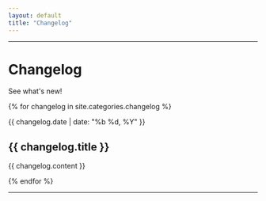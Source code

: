 ```yaml
---
layout: default
title: "Changelog"
---
```


---

<h1 class="mt-1 text-center h4">Changelog</h1>
<p class="w-100 text-center">See what's new!</p>

{% for changelog in site.categories.changelog %}
<article markdown="1" class="mt-1 mb-2">
  <p class="text-secondary mb-0">
    <!--<a href="{{ changelog.url }}">-->
    {{ changelog.date | date: "%b %d, %Y" }}
  </p>

  <h2 class="h4 mt-05">
    {{ changelog.title }}
  </h2>

  {{ changelog.content }}
</article>
{% endfor %}

---
